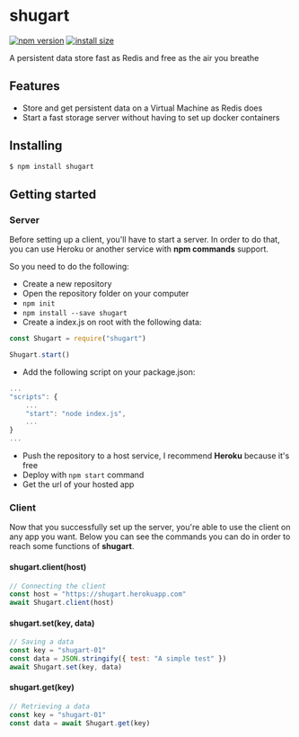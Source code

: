 # shugart

[![npm version](https://img.shields.io/npm/v/shugart.svg?style=flat-square)](https://www.npmjs.org/package/shugart)
[![install size](https://packaagephobia.now.sh/badge?p=shugart)](https://packagephobia.now.sh/result?p=shugart)

A persistent data store fast as Redis and free as the air you breathe

## Features

- Store and get persistent data on a Virtual Machine as Redis does
- Start a fast storage server without having to set up docker containers

## Installing

```bash
$ npm install shugart
```

## Getting started

### Server

Before setting up a client, you'll have to start a server. In order to do that, you can use Heroku or another service with **npm commands** support.

So you need to do the following:

- Create a new repository
- Open the repository folder on your computer
- `npm init`
- `npm install --save shugart`
- Create a index.js on root with the following data:

```js
const Shugart = require("shugart")

Shugart.start()
```

- Add the following script on your package.json:

```js
...
"scripts": {
	...
	"start": "node index.js",
	...
}
...
```

- Push the repository to a host service, I recommend **Heroku** because it's free
- Deploy with `npm start` command
- Get the url of your hosted app

### Client

Now that you successfully set up the server, you're able to use the client on any app you want. Below you can see the commands you can do in order to reach some functions of **shugart**.

#### shugart.client(host)

```js
// Connecting the client
const host = "https://shugart.herokuapp.com"
await Shugart.client(host)
```

#### shugart.set(key, data)

```js
// Saving a data
const key = "shugart-01"
const data = JSON.stringify({ test: "A simple test" })
await Shugart.set(key, data)
```

#### shugart.get(key)

```js
// Retrieving a data
const key = "shugart-01"
const data = await Shugart.get(key)
```
